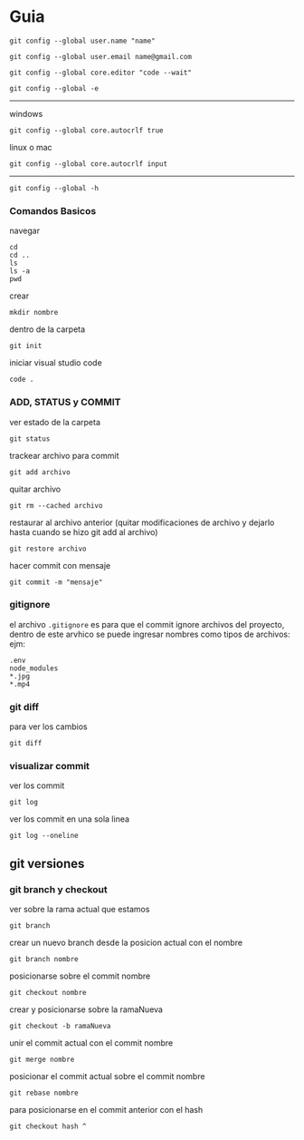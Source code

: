 # Guia
```
git config --global user.name "name"
```
```
git config --global user.email name@gmail.com
```
```
git config --global core.editor "code --wait"
```
```
git config --global -e
```
---
windows
```
git config --global core.autocrlf true
```
linux o mac
```
git config --global core.autocrlf input
```
---
```
git config --global -h
```

### Comandos Basicos
navegar
```
cd
cd ..
ls
ls -a
pwd
```
crear
```
mkdir nombre
```
dentro de la carpeta
```
git init
```
iniciar visual studio code

```
code .
```

### ADD, STATUS y COMMIT
ver estado de la carpeta
```
git status
```
trackear archivo para commit
```
git add archivo
```
quitar archivo
```
git rm --cached archivo
```
restaurar al archivo anterior (quitar modificaciones de archivo y dejarlo hasta cuando se hizo git add al archivo)
```
git restore archivo
```
hacer commit con mensaje
```
git commit -m "mensaje"
```

### gitignore
el archivo `.gitignore` es para que el commit ignore archivos del proyecto, dentro de este arvhico se puede ingresar nombres como tipos de archivos:
ejm: 
```
.env
node_modules
*.jpg
*.mp4
```
### git diff
para ver los cambios
```
git diff
```

### visualizar commit
ver los commit
```
git log
```
ver los commit en una sola linea
```
git log --oneline
```

## git versiones

### git branch y checkout
ver sobre la rama actual que estamos
```
git branch
```
crear un nuevo branch desde la posicion actual con el nombre
```
git branch nombre
```
posicionarse sobre el commit nombre
```
git checkout nombre
```
crear y posicionarse sobre la ramaNueva
```
git checkout -b ramaNueva
```


unir el commit actual con el commit nombre
```
git merge nombre
```
posicionar el commit actual sobre el commit nombre
```
git rebase nombre
```
para posicionarse en el commit anterior con el hash
```
git checkout hash ^
```
